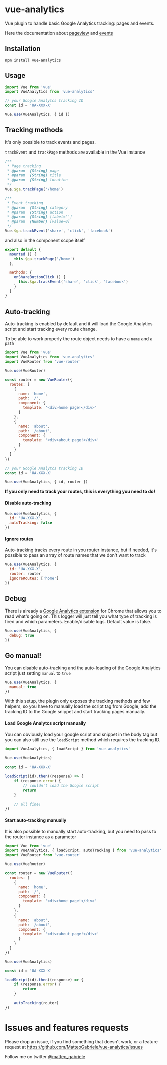 # vue-analytics
Vue plugin to handle basic Google Analytics tracking: pages and events.

Here the documentation about [pageview](https://developers.google.com/analytics/devguides/collection/analyticsjs/pages) and [events](https://developers.google.com/analytics/devguides/collection/analyticsjs/events)

## Installation

```shell
npm install vue-analytics
```

## Usage

```js
import Vue from 'vue'
import VueAnalytics from 'vue-analytics'

// your Google Analytcs tracking ID
const id = 'UA-XXX-X'

Vue.use(VueAnalytics, { id })

```


## Tracking methods

It's only possible to track events and pages.

`trackEvent` and `trackPage` methods are available in the Vue instance

```js
/**
 * Page tracking
 * @param  {String} page
 * @param  {String} title
 * @param  {String} location
 */
Vue.$ga.trackPage('/home')

/**
 * Event tracking
 * @param  {String} category
 * @param  {String} action
 * @param  {String} [label='']
 * @param  {Number} [value=0]
 */
Vue.$ga.trackEvent('share', 'click', 'facebook')
```

and also in the component scope itself

```js
export default {
  mounted () {
    this.$ga.trackPage('/home')
  },

  methods: {
    onShareButtonClick () {
      this.$ga.trackEvent('share', 'click', 'facebook')
    }
  }
}
```

## Auto-tracking

Auto-tracking is enabled by default and it will load the Google Analytics script and start tracking every route change.

To be able to work properly the route object needs to have a `name` and a `path`

```js
import Vue from 'vue'
import VueAnalytics from 'vue-analytics'
import VueRouter from 'vue-router'

Vue.use(VueRouter)

const router = new VueRouter({
  routes: [
    {
      name: 'home',
      path: '/',
      component: {
        template: '<div>home page!</div>'
      }
    },
    {
      name: 'about',
      path: '/about',
      component: {
        template: '<div>about page!</div>'
      }
    }
  ]
})

// your Google Analytcs tracking ID
const id = 'UA-XXX-X'

Vue.use(VueAnalytics, { id, router })

```

**If you only need to track your routes, this is everything you need to do!**

#### Disable auto-tracking

```js
Vue.use(VueAnalytics, {
  id: 'UA-XXX-X',
  autoTracking: false
})
```

#### Ignore routes

Auto-tracking tracks every route in you router instance, but if needed, it's possible to pass an array of route names that we don't want to track


```js
Vue.use(VueAnalytics, {
  id: 'UA-XXX-X',
  router: router
  ignoreRoutes: ['home']
})
```

## Debug

There is already a [Google Analytics extension](https://chrome.google.com/webstore/detail/google-analytics-debugger/jnkmfdileelhofjcijamephohjechhna) for Chrome that allows you to read what's going on.
This logger will just tell you what type of tracking is fired and which parameters.
Enable/disable logs. Default value is false.

```js
Vue.use(VueAnalytics, {
  debug: true
})
```

## Go manual!

You can disable auto-tracking and the auto-loading of the Google Analytics script just setting `manual` to `true`

```js
Vue.use(VueAnalytics, {
  manual: true
})
```

With this setup, the plugin only exposes the tracking methods and few helpers, so you have to manually load the script tag from Google, add the tracking ID to the Google snippet and start tracking pages manually.

#### Load Google Analytcs script manually

You can obviously load your google script and snippet in the body tag but you can also still use the `loadScript` method which requires the tracking ID.

```js
import VueAnalytics, { loadScript } from 'vue-analytics'

Vue.use(VueAnalytics)

const id = 'UA-XXX-X'

loadScript(id).then((response) => {
	if (response.error) {
		// couldn't load the Google script
		return
	}
	
	// all fine!
})
```

#### Start auto-tracking manually

It is also possible to manually start auto-tracking, but you need to pass to the router instance as a parameter

```js
import Vue from 'vue'
import VueAnalytics, { loadScript, autoTracking } from 'vue-analytics'
import VueRouter from 'vue-router'

Vue.use(VueRouter)

const router = new VueRouter({
  routes: [
    {
      name: 'home',
      path: '/',
      component: {
        template: '<div>home page!</div>'
      }
    },
    {
      name: 'about',
      path: '/about',
      component: {
        template: '<div>about page!</div>'
      }
    }
  ]
})

Vue.use(VueAnalytics)

const id = 'UA-XXX-X'

loadScript(id).then((response) => {
	if (response.error) {
		return
	}
	
	autoTracking(router)
})
```

# Issues and features requests
Please drop an issue, if you find something that doesn't work, or a feature request at https://github.com/MatteoGabriele/vue-analytics/issues

Follow me on twitter [@matteo_gabriele](https://twitter.com/matteo_gabriele)
